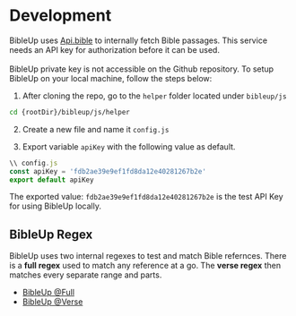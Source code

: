 # Development

BibleUp uses [Api.bible](https://scripture.api.bible/) to internally fetch Bible passages. This service needs an API key for authorization before it can be used. <br><br> BibleUp private key is not accessible on the Github repository. To setup BibleUp on your local machine, follow the steps below:

1. After cloning the repo, go to the `helper` folder located under `bibleup/js`

```bash
cd {rootDir}/bibleup/js/helper
```
2. Create a new file and name it `config.js`

3. Export variable `apiKey` with the following value as default.

```js
\\ config.js
const apiKey = 'fdb2ae39e9ef1fd8da12e40281267b2e'
export default apiKey
```

The exported value: `fdb2ae39e9ef1fd8da12e40281267b2e` is the test API Key for using BibleUp locally.

## BibleUp Regex
BibleUp uses two internal regexes to test and match Bible refernces. There is a **full regex** used to match any reference at a go. The **verse regex** then matches every separate range and parts.
- [BibleUp @Full](https://regexr.com/6sk0t)
- [BibleUp @Verse](https://regexr.com/6t63e)
